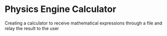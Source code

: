 # Physics Engine Calculator
 Creating a calculator to receive mathematical expressions through a file and relay the result to the user
